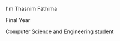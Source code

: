 I'm Thasnim Fathima 

Final Year 

Computer Science and Engineering student

<!---
THASNIMFATHIMA/THASNIMFATHIMA is a ✨ special ✨ repository because its `README.md` (this file) appears on your GitHub profile.
You can click the Preview link to take a look at your changes.
--->
